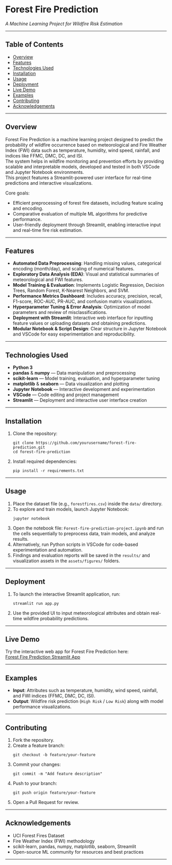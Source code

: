 # Forest Fire Prediction  
_A Machine Learning Project for Wildfire Risk Estimation_  

---  
## Table of Contents  
- [Overview](#overview)  
- [Features](#features)  
- [Technologies Used](#technologies-used)  
- [Installation](#installation)  
- [Usage](#usage)  
- [Deployment](#deployment)  
- [Live Demo](#live-demo)  
- [Examples](#examples)  
- [Contributing](#contributing)  
- [Acknowledgements](#acknowledgements)  

---  
## Overview  
Forest Fire Prediction is a machine learning project designed to predict the probability of wildfire occurrence based on meteorological and Fire Weather Index (FWI) data such as temperature, humidity, wind speed, rainfall, and indices like FFMC, DMC, DC, and ISI.  
The system helps in wildfire monitoring and prevention efforts by providing scalable and interpretable models, developed and tested in both VSCode and Jupyter Notebook environments.  
This project features a Streamlit-powered user interface for real-time predictions and interactive visualizations.  

Core goals:  
- Efficient preprocessing of forest fire datasets, including feature scaling and encoding.  
- Comparative evaluation of multiple ML algorithms for predictive performance.  
- User-friendly deployment through Streamlit, enabling interactive input and real-time fire risk estimation.  

---  
## Features  
- **Automated Data Preprocessing**: Handling missing values, categorical encoding (month/day), and scaling of numerical features.  
- **Exploratory Data Analysis (EDA)**: Visual and statistical summaries of meteorological and FWI features.  
- **Model Training & Evaluation**: Implements Logistic Regression, Decision Trees, Random Forest, K-Nearest Neighbors, and SVM.  
- **Performance Metrics Dashboard**: Includes accuracy, precision, recall, F1-score, ROC-AUC, PR-AUC, and confusion matrix visualizations.  
- **Hyperparameter Tuning & Error Analysis**: Optimization of model parameters and review of misclassifications.  
- **Deployment with Streamlit**: Interactive web interface for inputting feature values or uploading datasets and obtaining predictions.  
- **Modular Notebook & Script Design**: Clear structure in Jupyter Notebook and VSCode for easy experimentation and reproducibility.  

---  
## Technologies Used  
- **Python 3**  
- **pandas** & **numpy** — Data manipulation and preprocessing  
- **scikit-learn** — Model training, evaluation, and hyperparameter tuning  
- **matplotlib** & **seaborn** — Data visualization and plotting  
- **Jupyter Notebook** — Interactive development and experimentation  
- **VSCode** — Code editing and project management  
- **Streamlit** — Deployment and interactive user interface creation  

---  
## Installation  
1. Clone the repository:  
    ```
    git clone https://github.com/yourusername/forest-fire-prediction.git  
    cd forest-fire-prediction  
    ```  
2. Install required dependencies:  
    ```
    pip install -r requirements.txt  
    ```  

---  
## Usage  
1. Place the dataset file (e.g., `forestfires.csv`) inside the `data/` directory.  
2. To explore and train models, launch Jupyter Notebook:  
    ```
    jupyter notebook  
    ```  
3. Open the notebook file: `Forest-fire-prediction-project.ipynb` and run the cells sequentially to preprocess data, train models, and analyze results.  
4. Alternatively, run Python scripts in VSCode for code-based experimentation and automation.  
5. Findings and evaluation reports will be saved in the `results/` and visualization assets in the `assets/figures/` folders.  

---  
## Deployment  
1. To launch the interactive Streamlit application, run:  
    ```
    streamlit run app.py  
    ```  
2. Use the provided UI to input meteorological attributes and obtain real-time wildfire probability predictions.  

---  
## Live Demo  
Try the interactive web app for Forest Fire Prediction here:  
[Forest Fire Prediction Streamlit App](#)  

---  
## Examples  
- **Input**: Attributes such as temperature, humidity, wind speed, rainfall, and FWI indices (FFMC, DMC, DC, ISI).  
- **Output**: Wildfire risk prediction (`High Risk` / `Low Risk`) along with model performance visualizations.  

---  
## Contributing  
1. Fork the repository.  
2. Create a feature branch:  
    ```
    git checkout -b feature/your-feature  
    ```  
3. Commit your changes:  
    ```
    git commit -m "Add feature description"  
    ```  
4. Push to your branch:  
    ```
    git push origin feature/your-feature  
    ```  
5. Open a Pull Request for review.  

---  
## Acknowledgements  
- UCI Forest Fires Dataset  
- Fire Weather Index (FWI) methodology  
- scikit-learn, pandas, numpy, matplotlib, seaborn, Streamlit  
- Open-source ML community for resources and best practices  
---  

